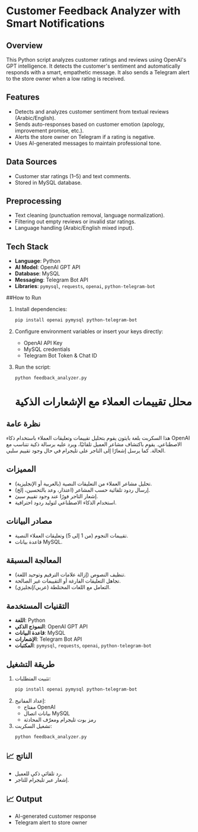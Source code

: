 # Customer Feedback Analyzer with Smart Notifications

## Overview
This Python script analyzes customer ratings and reviews using OpenAI's GPT intelligence. It detects the customer's sentiment and automatically responds with a smart, empathetic message. It also sends a Telegram alert to the store owner when a low rating is received.

## Features
- Detects and analyzes customer sentiment from textual reviews (Arabic/English).
- Sends auto-responses based on customer emotion (apology, improvement promise, etc.).
- Alerts the store owner on Telegram if a rating is negative.
- Uses AI-generated messages to maintain professional tone.

## Data Sources
- Customer star ratings (1–5) and text comments.
- Stored in MySQL database.

## Preprocessing
- Text cleaning (punctuation removal, language normalization).
- Filtering out empty reviews or invalid star ratings.
- Language handling (Arabic/English mixed input).

## Tech Stack
- **Language**: Python
- **AI Model**: OpenAI GPT API
- **Database**: MySQL
- **Messaging**: Telegram Bot API
- **Libraries**: `pymysql`, `requests`, `openai`, `python-telegram-bot`

##How to Run
1. Install dependencies:
   ```bash
   pip install openai pymysql python-telegram-bot
   ```
2. Configure environment variables or insert your keys directly:
   - OpenAI API Key
   - MySQL credentials
   - Telegram Bot Token & Chat ID
3. Run the script:
   ```bash
   python feedback_analyzer.py
   ```

   # محلل تقييمات العملاء مع الإشعارات الذكية

## نظرة عامة
هذا السكربت بلغة بايثون يقوم بتحليل تقييمات وتعليقات العملاء باستخدام ذكاء OpenAI الاصطناعي. يقوم باكتشاف مشاعر العميل تلقائيًا، ويرد عليه برسالة ذكية تتناسب مع الحالة. كما يرسل إشعارًا إلى التاجر على تليجرام في حال وجود تقييم سلبي.

## المميزات
- تحليل مشاعر العملاء من التعليقات النصية (بالعربية أو الإنجليزية).
- إرسال ردود تلقائية حسب المشاعر (اعتذار، وعد بالتحسين، إلخ).
- إشعار التاجر فورًا عند وجود تقييم سيئ.
- استخدام الذكاء الاصطناعي لتوليد ردود احترافية.

## مصادر البيانات
- تقييمات النجوم (من 1 إلى 5) وتعليقات العملاء النصية.
- قاعدة بيانات MySQL.

## المعالجة المسبقة
- تنظيف النصوص (إزالة علامات الترقيم وتوحيد اللغة).
- تجاهل التعليقات الفارغة أو التقييمات غير الصالحة.
- التعامل مع اللغات المختلطة (عربي/إنجليزي).

## التقنيات المستخدمة
- **اللغة**: Python
- **النموذج الذكي**: OpenAI GPT API
- **قاعدة البيانات**: MySQL
- **الإشعارات**: Telegram Bot API
- **المكتبات**: `pymysql`, `requests`, `openai`, `python-telegram-bot`

## طريقة التشغيل
1. تثبيت المتطلبات:
   ```bash
   pip install openai pymysql python-telegram-bot
   ```
2. إعداد المفاتيح:
   - مفتاح OpenAI
   - بيانات اتصال MySQL
   - رمز بوت تليجرام ومعرّف المحادثة
3. تشغيل السكربت:
   ```bash
   python feedback_analyzer.py
   ```

## 📈 الناتج
- رد تلقائي ذكي للعميل.
- إشعار عبر تليجرام للتاجر.

## 📈 Output
- AI-generated customer response
- Telegram alert to store owner
